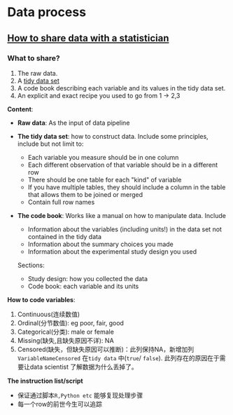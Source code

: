 # Data process

## [How to share data with a statistician](https://github.com/jtleek/datasharing)

### What to share?

1. The raw data.
2. A [tidy data set](http://vita.had.co.nz/papers/tidy-data.pdf)
3. A code book describing each variable and its values in the tidy data set.
4. An explicit and exact recipe you used to go from 1 -> 2,3



**Content**:

- **Raw data**: As the input of data pipeline

- **The tidy data set**: how to construct data. Include some principles, include but not limit to:

  - Each variable you measure should be in one column
  - Each different observation of that variable should be in a different row
  - There should be one table for each "kind" of variable
  - If you have multiple tables, they should include a column in the table that allows them to be joined or merged
  - Contain full row names

- **The code book**: Works like a manual on how to manipulate data. Include

  - Information about the variables (including units!) in the data set not contained in the tidy data
  - Information about the summary choices you made
  - Information about the experimental study design you used

  Sections:

  - Study design: how you collected the data
  - Code book: each variable and its units



**How to code variables**:

1. Continuous(连续数值)
2. Ordinal(分节数值): eg poor, fair, good
3. Categorical(分类): male or female
4. Missing(缺失,且缺失原因不详): NA
5. Censored(缺失，但缺失原因可以推断)：此列保持NA，新增加列`VariableNameCensored` 在`tidy data` 中(`true`/ `false`). 此列存在的原因在于需要让data scientist 了解数据为什么丢掉了。



**The instruction list/script**

- 保证通过脚本`R,Python etc` 能够复现处理步骤
- 每一个row的前世今生可以追踪